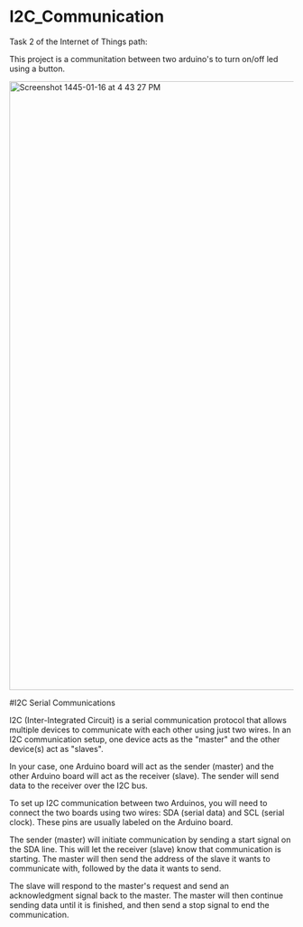 # I2C_Communication
Task 2 of the Internet of Things path:

This project is a communitation between two arduino's to turn on/off led using a button.


<img width="1080" alt="Screenshot 1445-01-16 at 4 43 27 PM" src="https://github.com/Ramahalharbi/I2C_Communication/assets/139393175/39efb15a-568d-4552-95b6-f6a226a3c2f9">






#I2C Serial Communications

I2C (Inter-Integrated Circuit) is a serial communication protocol that allows multiple devices to communicate with each other using just two wires. In an I2C communication setup, one device acts as the "master" and the other device(s) act as "slaves".

In your case, one Arduino board will act as the sender (master) and the other Arduino board will act as the receiver (slave). The sender will send data to the receiver over the I2C bus.

To set up I2C communication between two Arduinos, you will need to connect the two boards using two wires: SDA (serial data) and SCL (serial clock). These pins are usually labeled on the Arduino board.

The sender (master) will initiate communication by sending a start signal on the SDA line. This will let the receiver (slave) know that communication is starting. The master will then send the address of the slave it wants to communicate with, followed by the data it wants to send.

The slave will respond to the master's request and send an acknowledgment signal back to the master. The master will then continue sending data until it is finished, and then send a stop signal to end the communication.

